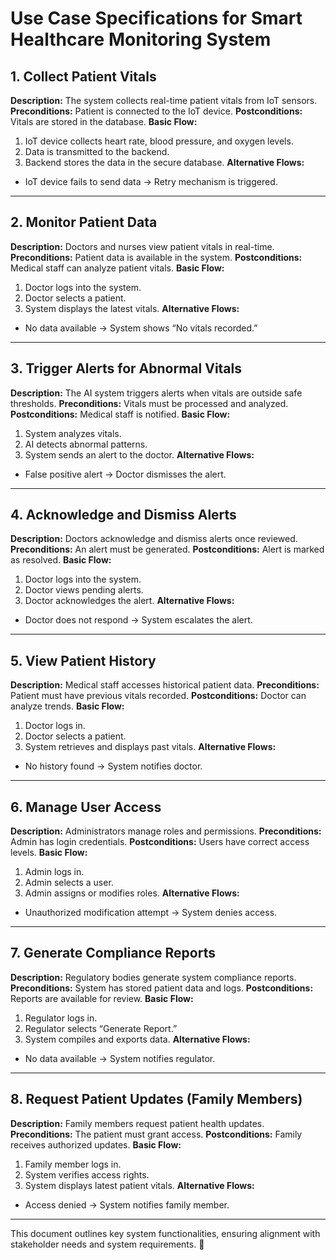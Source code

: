 # Use Case Specifications for Smart Healthcare Monitoring System

## 1. Collect Patient Vitals
**Description:** The system collects real-time patient vitals from IoT sensors.
**Preconditions:** Patient is connected to the IoT device.
**Postconditions:** Vitals are stored in the database.
**Basic Flow:**
1. IoT device collects heart rate, blood pressure, and oxygen levels.
2. Data is transmitted to the backend.
3. Backend stores the data in the secure database.
**Alternative Flows:**
- IoT device fails to send data → Retry mechanism is triggered.

---

## 2. Monitor Patient Data
**Description:** Doctors and nurses view patient vitals in real-time.
**Preconditions:** Patient data is available in the system.
**Postconditions:** Medical staff can analyze patient vitals.
**Basic Flow:**
1. Doctor logs into the system.
2. Doctor selects a patient.
3. System displays the latest vitals.
**Alternative Flows:**
- No data available → System shows “No vitals recorded.”

---

## 3. Trigger Alerts for Abnormal Vitals
**Description:** The AI system triggers alerts when vitals are outside safe thresholds.
**Preconditions:** Vitals must be processed and analyzed.
**Postconditions:** Medical staff is notified.
**Basic Flow:**
1. System analyzes vitals.
2. AI detects abnormal patterns.
3. System sends an alert to the doctor.
**Alternative Flows:**
- False positive alert → Doctor dismisses the alert.

---

## 4. Acknowledge and Dismiss Alerts
**Description:** Doctors acknowledge and dismiss alerts once reviewed.
**Preconditions:** An alert must be generated.
**Postconditions:** Alert is marked as resolved.
**Basic Flow:**
1. Doctor logs into the system.
2. Doctor views pending alerts.
3. Doctor acknowledges the alert.
**Alternative Flows:**
- Doctor does not respond → System escalates the alert.

---

## 5. View Patient History
**Description:** Medical staff accesses historical patient data.
**Preconditions:** Patient must have previous vitals recorded.
**Postconditions:** Doctor can analyze trends.
**Basic Flow:**
1. Doctor logs in.
2. Doctor selects a patient.
3. System retrieves and displays past vitals.
**Alternative Flows:**
- No history found → System notifies doctor.

---

## 6. Manage User Access
**Description:** Administrators manage roles and permissions.
**Preconditions:** Admin has login credentials.
**Postconditions:** Users have correct access levels.
**Basic Flow:**
1. Admin logs in.
2. Admin selects a user.
3. Admin assigns or modifies roles.
**Alternative Flows:**
- Unauthorized modification attempt → System denies access.

---

## 7. Generate Compliance Reports
**Description:** Regulatory bodies generate system compliance reports.
**Preconditions:** System has stored patient data and logs.
**Postconditions:** Reports are available for review.
**Basic Flow:**
1. Regulator logs in.
2. Regulator selects “Generate Report.”
3. System compiles and exports data.
**Alternative Flows:**
- No data available → System notifies regulator.

---

## 8. Request Patient Updates (Family Members)
**Description:** Family members request patient health updates.
**Preconditions:** The patient must grant access.
**Postconditions:** Family receives authorized updates.
**Basic Flow:**
1. Family member logs in.
2. System verifies access rights.
3. System displays latest patient vitals.
**Alternative Flows:**
- Access denied → System notifies family member.

---

This document outlines key system functionalities, ensuring alignment with stakeholder needs and system requirements. 🚀
